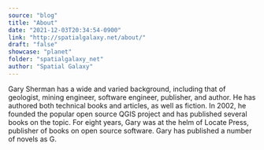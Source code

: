 ```yaml
---
source: "blog"
title: "About"
date: "2021-12-03T20:34:54-0900"
link: "http://spatialgalaxy.net/about/"
draft: "false"
showcase: "planet"
folder: "spatialgalaxy_net"
author: "Spatial Galaxy"
---
```


Gary Sherman has a wide and varied background, including that of geologist, mining engineer, software engineer, publisher, and author. He has authored both technical books and articles, as well as fiction.
In 2002, he founded the popular open source QGIS project and has published several books on the topic.
For eight years, Gary was at the helm of Locate Press, publisher of books on open source software.
Gary has published a number of novels as G.
